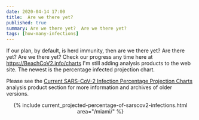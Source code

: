 ```yaml
---
date: 2020-04-14 17:00
title:  Are we there yet?
published: true
summary: Are we there yet?  Are we there yet?
tags: [how-many-infections]
---
```


If our plan, by default, is herd immunity, then are we there yet?  Are there yet?  Are we there yet?  Check our progress any time here at https://BeachCoV2.info/charts  I'm still adding analysis products to the web site.  The newest is the percentage infected projection chart.

Please see the
  [Current
    SARS-CoV-2 Infection Percentage Projection Charts](/products/projected-percentage-of-sarscov2-infections/) analysis product section for
    more information and archives of older versions.

<center>
{% include current_projected-percentage-of-sarscov2-infections.html area="/miami/" %}
</center>

